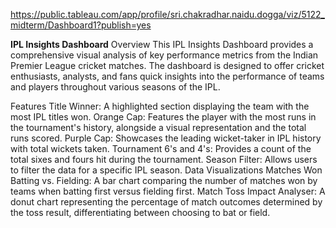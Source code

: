 https://public.tableau.com/app/profile/sri.chakradhar.naidu.dogga/viz/5122_midterm/Dashboard1?publish=yes


**IPL Insights Dashboard**
Overview
This IPL Insights Dashboard provides a comprehensive visual analysis of key performance metrics from the Indian Premier League cricket matches. The dashboard is designed to offer cricket enthusiasts, analysts, and fans quick insights into the performance of teams and players throughout various seasons of the IPL.

Features
Title Winner: A highlighted section displaying the team with the most IPL titles won.
Orange Cap: Features the player with the most runs in the tournament's history, alongside a visual representation and the total runs scored.
Purple Cap: Showcases the leading wicket-taker in IPL history with total wickets taken.
Tournament 6's and 4's: Provides a count of the total sixes and fours hit during the tournament.
Season Filter: Allows users to filter the data for a specific IPL season.
Data Visualizations
Matches Won Batting vs. Fielding: A bar chart comparing the number of matches won by teams when batting first versus fielding first.
Match Toss Impact Analyser: A donut chart representing the percentage of match outcomes determined by the toss result, differentiating between choosing to bat or field.
